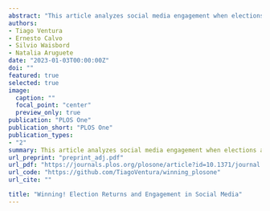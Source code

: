 ```yaml
---
abstract: "This article analyzes social media engagement when elections are adjudicated to one of the contending parties. We extend existing models of political dialogue to explain differences in social media engagement (i.e. time-to-retweet) when users support the winner or losers of an election. We show that users who support the winning candidate are more engaged and have a lower time-to-retweet. We also show heterogeneity in Twitter engagement conditional on the number of followers, with accounts with more followers being less sensitive to the election result. We measure the effect of electoral adjudication using a regression discontinuity design, with estimates by winning or losing status, and for accounts with many followers (high authority) or with few followers (low authority). Analyses use Twitter data collected in Argentina (2019), Brazil (2018), the United Kingdom (2019), and the United States (2016). "
authors:
- Tiago Ventura
- Ernesto Calvo
- Silvio Waisbord
- Natalia Aruguete
date: "2023-01-03T00:00:00Z"
doi: ""
featured: true
selected: true
image:
  caption: ""
  focal_point: "center"
  preview_only: true
publication: "PLOS One"
publication_short: "PLOS One"
publication_types:
- "2"
summary: This article analyzes social media engagement when elections are adjudicated to one of the contending parties. We extend existing models of political dialogue to explain differences in social media engagement (i.e. time-to-retweet) when users support the winner or losers of an election.
url_preprint: "preprint_adj.pdf"
url_pdf: "https://journals.plos.org/plosone/article?id=10.1371/journal.pone.0281475"
url_code: "https://github.com/TiagoVentura/winning_plosone"
url_cite: ""

title: "Winning! Election Returns and Engagement in Social Media"
---
```

